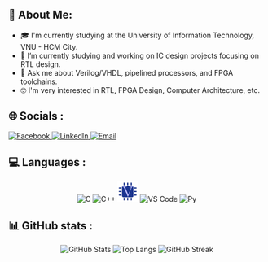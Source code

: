 ## 👋 About Me:

- 🎓 I'm currently studying at the University of Information Technology, VNU - HCM City.  
- 🔭 I’m currently studying and working on IC design projects focusing on RTL design.
- 💬 Ask me about Verilog/VHDL, pipelined processors, and FPGA toolchains.
- 🤓 I'm very interested in RTL, FPGA Design, Computer Architecture, etc.  

## 🌐 Socials : 
<div align="left">
  <a href="https://www.facebook.com/khanh.nguyen.97491/">
    <img src="https://img.shields.io/badge/Facebook-1877F2?style=for-the-badge&logo=facebook&logoColor=white" alt="Facebook" />
  </a>
  <a href="https://www.linkedin.com/in/kh%C3%A1nh-nguy%E1%BB%85n-ho%C3%A0n-9b1b93369/">
    <img src="https://img.shields.io/badge/LinkedIn-0A66C2?style=for-the-badge&logo=linkedin&logoColor=white" alt="LinkedIn" />
  </a>
  <a href="mailto:nguyenhoankhanh1202@gmail.com">
    <img src="https://img.shields.io/badge/Email-D14836?style=for-the-badge&logo=gmail&logoColor=white" alt="Email" />
  </a>
</div>

## 💻 Languages :

<p align="center">
  <img src="https://cdn.jsdelivr.net/gh/devicons/devicon/icons/c/c-original.svg" width="40" height="40" alt="C" />
  <img src="https://cdn.jsdelivr.net/gh/devicons/devicon/icons/cplusplus/cplusplus-original.svg" width="40" height="40" alt="C++" />
  <img src="./assets/verilog-svgrepo-com.svg" width="40" height="40" alt="Verilog" />
  <img src="https://cdn.jsdelivr.net/gh/devicons/devicon/icons/vscode/vscode-original.svg" width="40" height="40" alt="VS Code" />
  <img src="https://cdn.jsdelivr.net/gh/devicons/devicon/icons/python/python-original.svg" width="40" height="40" alt="Py" />
</p>

## 📊 GitHub stats :

<p align="center">
  <img src="https://github-readme-stats.vercel.app/api?username=NguyenHoanKhanh&show_icons=true&theme=tokyonight" alt="GitHub Stats" height="165"/>
  <img src="https://github-readme-stats.vercel.app/api/top-langs/?username=NguyenHoanKhanh&layout=donut&theme=tokyonight" alt="Top Langs" height ="170"/>
  <img src="https://streak-stats.demolab.com/?user=denvercoder1&theme=tokyonight&date_format=[Y.]n.j" alt="GitHub Streak" height="165"/>
</p>



